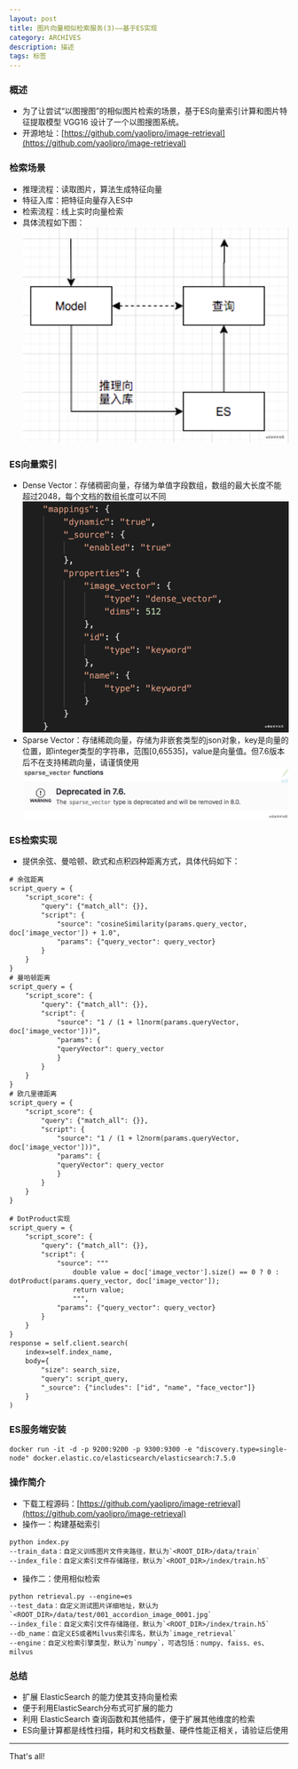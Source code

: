 ```yaml
---
layout: post
title: 图片向量相似检索服务(3)——基于ES实现
category: ARCHIVES
description: 描述
tags: 标签
---
```


### 概述
* 为了让尝试“以图搜图”的相似图片检索的场景，基于ES向量索引计算和图片特征提取模型 VGG16 设计了一个以图搜图系统。 
* 开源地址：[https://github.com/yaolipro/image-retrieval](https://github.com/yaolipro/image-retrieval)

### 检索场景
* 推理流程：读取图片，算法生成特征向量
* 特征入库：把特征向量存入ES中
* 检索流程：线上实时向量检索
* 具体流程如下图：
![](../../assets/images/image-vector-retrieval-3-1.jpg)

### ES向量索引
* Dense Vector：存储稠密向量，存储为单值字段数组，数组的最大长度不能超过2048，每个文档的数组长度可以不同
![](../../assets/images/image-vector-retrieval-3-2.jpg)
* Sparse Vector：存储稀疏向量，存储为非嵌套类型的json对象，key是向量的位置，即integer类型的字符串，范围[0,65535]，value是向量值。但7.6版本后不在支持稀疏向量，请谨慎使用
![](../../assets/images/image-vector-retrieval-3-3.jpg)

### ES检索实现
* 提供余弦、曼哈顿、欧式和点积四种距离方式，具体代码如下：

```
# 余弦距离
script_query = {
    "script_score": {
        "query": {"match_all": {}},
        "script": {
            "source": "cosineSimilarity(params.query_vector, doc['image_vector']) + 1.0",
            "params": {"query_vector": query_vector}
        }
    }
}
# 曼哈顿距离
script_query = {
    "script_score": {
        "query": {"match_all": {}},
        "script": {
            "source": "1 / (1 + l1norm(params.queryVector, doc['image_vector']))", 
            "params": {
            "queryVector": query_vector
            }
        }
    }
}
# 欧几里德距离
script_query = {
    "script_score": {
        "query": {"match_all": {}},
        "script": {
            "source": "1 / (1 + l2norm(params.queryVector, doc['image_vector']))",
            "params": {
            "queryVector": query_vector
            }
        }
    }
}

# DotProduct实现
script_query = {
    "script_score": {
        "query": {"match_all": {}},
        "script": {
            "source": """
                double value = doc['image_vector'].size() == 0 ? 0 : dotProduct(params.query_vector, doc['image_vector']);
                return value;
                """,
            "params": {"query_vector": query_vector}
        }
    }
}
response = self.client.search(
    index=self.index_name,
    body={
        "size": search_size,
        "query": script_query,
        "_source": {"includes": ["id", "name", "face_vector"]}
    }
)
```

### ES服务端安装

```
docker run -it -d -p 9200:9200 -p 9300:9300 -e "discovery.type=single-node" docker.elastic.co/elasticsearch/elasticsearch:7.5.0
```

### 操作简介
* 下载工程源码：[https://github.com/yaolipro/image-retrieval](https://github.com/yaolipro/image-retrieval)
* 操作一：构建基础索引

```
python index.py
--train_data：自定义训练图片文件夹路径，默认为`<ROOT_DIR>/data/train`
--index_file：自定义索引文件存储路径，默认为`<ROOT_DIR>/index/train.h5`
```

* 操作二：使用相似检索

```
python retrieval.py --engine=es
--test_data：自定义测试图片详细地址，默认为`<ROOT_DIR>/data/test/001_accordion_image_0001.jpg`
--index_file：自定义索引文件存储路径，默认为`<ROOT_DIR>/index/train.h5`
--db_name：自定义ES或者Milvus索引库名，默认为`image_retrieval`
--engine：自定义检索引擎类型，默认为`numpy`，可选包括：numpy、faiss、es、milvus
```

### 总结
* 扩展 ElasticSearch 的能力使其支持向量检索
* 便于利用ElasticSearch分布式可扩展的能力
* 利用 ElasticSearch 查询函数和其他插件，便于扩展其他维度的检索
* ES向量计算都是线性扫描，耗时和文档数量、硬件性能正相关，请验证后使用

---
That's all!
